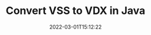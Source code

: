 ---
############################# Static ############################
layout: "auto-gen-conversion"
date: 2022-03-01T15:12:22
draft: false
otherformats: doc docm docx dot dotm dotx epub md odt ott pdf rtf tex txt vdx vsdm vsdx vssm vssx vstm vstx vsx vtx xps
breadcrumb: VSS to VDX in Java

############################# Head ############################
head_title: "Convert VSS to VDX in Java"
head_description: "VSS to VDX conversion in Java with a few lines of code. Convert over 160 file formats using the GroupDocs Document Conversion API for Java."

############################# Header ############################
title: "Convert VSS to VDX in Java"
description: "VSS to VDX conversion with a few lines of Java code"
bg_image: "https://cms.admin.containerize.com/templates/aspose/App_Themes/V3/images/bg/header1.png"
bg_overlay: false
button:
    enable: true

############################# SubMenu ############################
submenu:
    enable: true

    left:
        img_alt: "GroupDocs.Conversion for Java"
        image: "https://cms.admin.containerize.com/templates/groupdocs/images/product-logos/90x90-noborder/groupdocs-conversion-java.png"
        product: "GroupDocs.Conversion"
        platform: "Java"

    

############################# About ############################
about:
    enable: true
    title: "About GroupDocs.Conversion for Java API"
    content: |
        [GroupDocs.Conversion for Java](https://products.groupdocs.com/conversion/java/) is an advanced file format conversion API for converting between popular image and document formats such as Microsoft Office, OpenDocument, PDF, HTML, email, CAD. and much more with just a few lines of code. The native API automatically detects the formats of the original documents and offers many options for customizing the converted documents. Along with the function of extracting information from a document, it also supports caching of the conversion results to the local disk by default. However, any type of cache storage can be supported by implementing the appropriate interfaces - Amazon S3, Dropbox, Google Drive, Windows Azure, Reddis, or any others.
    

overview:
    enable: true
    content: |
        Convert your VSS files to VDX files in Java. It only takes a couple of lines of Java code on any platform of your choice, such as Windows, Linux, macOS.
        You can try converting VSS to VDX for free and evaluate the quality of the conversion results.
        Along with simple file conversion scripts, you can try more sophisticated options for loading the VSS source file and storing the VDX output.
        
        For example, for the source file VSS, you can use the following upload options:

        * automatic detection of the file format;
        * specify a password for protected files (if the file format supports it);
        * replace missing fonts to preserve the appearance of the document.

        There are also advanced conversion options for the VDX file:

        * convert a specific page of a document or a range of pages;
        * add a watermark to the converted VDX.

        Once the conversion is complete, you can save the VDX file to your local file path or to any third party storage such as FTP, Amazon S3, Google Drive, Dropbox etc.
        Please note - to convert VSS to VDX, you do not need to install any additional software, such as MS Office, Open Office, Adobe Acrobat Reader etc. 


############################# Steps ############################
steps:
    enable: true
    title_left: "Steps to Convert VSS to VDX in Java"
    content_left: |
        [GroupDocs.Conversion](https://products.groupdocs.com/conversion/java/) allows developers to easily convert a VSS file to VDX with a few lines of code.

        * Create a new instance of the Converter class and upload the file VSS with the full path
        * Set ConvertOptions for document type to VDX.
        * Call the convert() method and pass the document name (full path) and format (VDX) as a parameter
        
    title_right: "System Requirements"
    content_right: |
        Basic conversion using GroupDocs.Conversion for the Java API can be done with just a few lines of code. Our APIs are supported on all major platforms and operating systems. Before executing the code below, make sure you have the following prerequisites installed on your system.

        * Operating systems: Microsoft Windows, Linux, MacOS
        * Development environment: NetBeans, Intellij IDEA, Eclipse, etc.
        * Java runtime: J2SE 6.0 and above
        * Get the latest GroupDocs.Conversion for Java from [Maven](https://repository.groupdocs.com/webapp/#/artifacts/browse/tree/General/repo/com/groupdocs/groupdocs-conversion)
        
    code: |
        ```java
        // Load source file VSS for conversion
        Converter converter = new Converter("input.vss");
        // Prepare conversion options for target format VDX
        ConvertOptions convertOptions = new FileType().fromExtension("vdx").getConvertOptions();
        // Convert to VDX format
        converter.convert("output.vdx", convertOptions);
        
        ```
        
demos:
    enable: true
    title: "VSS to VDX Live Demo"
    content: |
       Convert VSS to VDX now by visiting the [GroupDocs.Conversion App](https://products.groupdocs.app/conversion/family) website. The free demo has the following benefits
       

more_formats:
    enable: true
    title: "Other supported VSS conversions in Java"
    content: "You can also convert VSS to many other file formats. Please see the list below."
       
       
back_to_top:
    enable: true
---